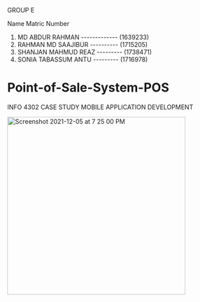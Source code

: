 GROUP E

   Name	                      Matric Number
1. MD ABDUR RAHMAN ------------- (1639233)
2. RAHMAN MD SAAJIBUR ---------- (1715205)
3. SHANJAN MAHMUD REAZ --------- (1738471)
4. SONIA TABASSUM ANTU --------- (1716978)


# Point-of-Sale-System-POS
INFO 4302 CASE STUDY MOBILE APPLICATION DEVELOPMENT


<img width="407" alt="Screenshot 2021-12-05 at 7 25 00 PM" src="https://user-images.githubusercontent.com/69203953/144744607-1174ebdd-067e-41d1-99de-90c54821aaa5.png">

